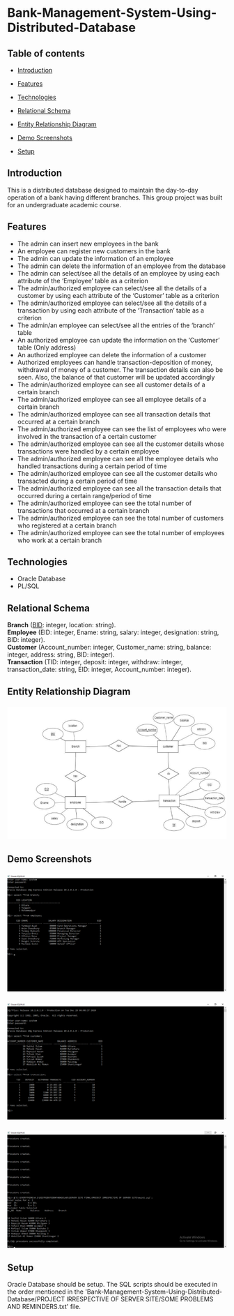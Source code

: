 # Bank-Management-System-Using-Distributed-Database

## Table of contents

* [Introduction](#introduction)

* [Features](#features)

* [Technologies](#technologies)

* [Relational Schema](#relational-schema)

* [Entity Relationship Diagram](#entity-relationship-diagram)

* [Demo Screenshots](#demo-screenshots)

* [Setup](#setup)

## Introduction

This is a distributed database designed to maintain the day-to-day operation of a bank having different branches. This group project was built for an undergraduate academic course.

## Features

* The admin can insert new employees in the bank
* An employee can register new customers in the bank
* The admin can update the information of an employee
* The admin can delete the information of an employee from the database
* The admin can select/see all the details of an employee by using each attribute of the ‘Employee’ table as a criterion
* The admin/authorized employee can select/see all the details of a customer by using each attribute of the ‘Customer’ table as a criterion
* The admin/authorized employee can select/see all the details of a transaction by using each attribute of the ‘Transaction’ table as a criterion
* The admin/an employee can select/see all the entries of the ‘branch’ table
* An authorized employee can update the information on the ‘Customer’ table (Only address)
* An authorized employee can delete the information of a customer
* Authorized employees can handle transaction-deposition of money, withdrawal of money of a customer. The transaction details can also be seen. Also, the balance of that    customer will be updated accordingly
* The admin/authorized employee can see all customer details of a certain branch
* The admin/authorized employee can see all employee details of a certain branch
* The admin/authorized employee can see all transaction details that occurred at a certain branch
* The admin/authorized employee can see the list of employees who were involved in the transaction of a certain customer
* The admin/authorized employee can see all the customer details whose transactions were handled by a certain employee
* The admin/authorized employee can see all the employee details who handled transactions during a certain period of time
* The admin/authorized employee can see all the customer details who transacted during a certain period of time
* The admin/authorized employee can see all the transaction details that occurred during a certain range/period of time
* The admin/authorized employee can see the total number of transactions that occurred at a certain branch
* The admin/authorized employee can see the total number of customers who registered at a certain branch
* The admin/authorized employee can see the total number of employees who work at a certain branch


## Technologies

* Oracle Database
* PL/SQL

## Relational Schema

**Branch** (<span style="text-decoration: underline">BID</span>: integer, location: string).  
**Employee** (EID: integer, Ename: string, salary: integer, designation: string, BID: integer).  
**Customer** (Account_number: integer, Customer_name: string, balance: integer, address: string, BID: integer).  
**Transaction** (TID: integer, deposit: integer, withdraw: integer, transaction_date: string, EID: integer, Account_number: integer). 

## Entity Relationship Diagram
 
 <div> 
 
  <h3>   </h3>

 <img src="DEMO_IMAGES/ERD.png">

 </div>


  
  ## Demo Screenshots
  
<div> 
 
  <h3>   </h3>

 <img src="DEMO_IMAGES/1.png">

 </div>
 
 <div> 
 
  <h3>   </h3>

 <img src="DEMO_IMAGES/2.png">

 </div>
 
 
 <div> 
 
  <h3>   </h3>

 <img src="DEMO_IMAGES/5.png">

 </div>

 
 ## Setup
 
Oracle Database should be setup. The SQL scripts should be executed in the order mentioned in the 'Bank-Management-System-Using-Distributed-Database/PROJECT IRRESPECTIVE OF SERVER SITE/SOME PROBLEMS AND REMINDERS.txt' file.
